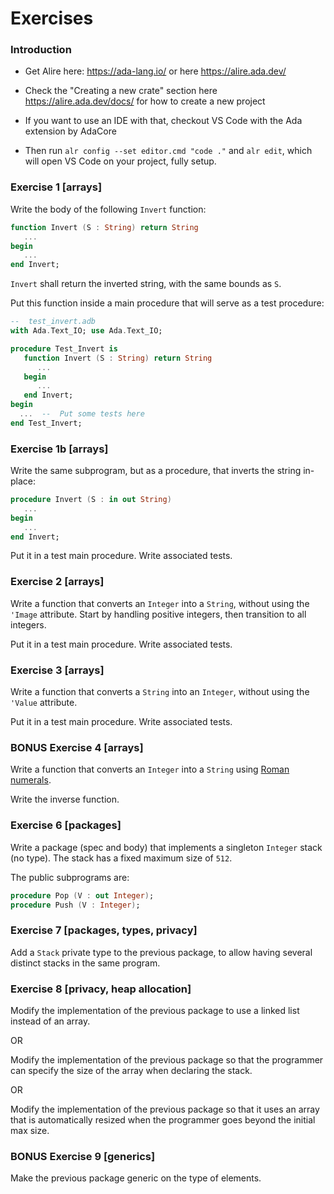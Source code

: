 Exercises
=========

### Introduction

* Get Alire here: https://ada-lang.io/ or here https://alire.ada.dev/

* Check the "Creating a new crate" section here https://alire.ada.dev/docs/ for
  how to create a new project

* If you want to use an IDE with that, checkout VS Code with the Ada extension
  by AdaCore

* Then run `alr config --set editor.cmd "code ."` and `alr edit`, which will
  open VS Code on your project, fully setup.

### Exercise 1 [arrays]

Write the body of the following `Invert` function:

```ada
function Invert (S : String) return String
   ...
begin
   ...
end Invert;
```

`Invert` shall return the inverted string, with the same bounds as `S`.

Put this function inside a main procedure that will serve as a test procedure:

```ada
--  test_invert.adb
with Ada.Text_IO; use Ada.Text_IO;

procedure Test_Invert is
   function Invert (S : String) return String
      ...
   begin
      ...
   end Invert;
begin
  ...  --  Put some tests here
end Test_Invert;
```

### Exercise 1b [arrays]

Write the same subprogram, but as a procedure, that inverts the string in-place:

```ada
procedure Invert (S : in out String)
   ...
begin
   ...
end Invert;
```
Put it in a test main procedure. Write associated tests.

### Exercise 2 [arrays]

Write a function that converts an `Integer` into a `String`, without using the
`'Image` attribute. Start by handling positive integers, then transition to all
integers.

Put it in a test main procedure. Write associated tests.

### Exercise 3 [arrays]

Write a function that converts a `String` into an `Integer`, without using the
`'Value` attribute.

Put it in a test main procedure. Write associated tests.

### BONUS Exercise 4 [arrays]

Write a function that converts an `Integer` into a `String` using
[Roman numerals](https://en.wikipedia.org/wiki/Roman_numerals).

Write the inverse function.

### Exercise 6 [packages]

Write a package (spec and body) that implements a singleton `Integer` stack (no
type). The stack has a fixed maximum size of `512`.

The public subprograms are:

```ada
procedure Pop (V : out Integer);
procedure Push (V : Integer);
```

### Exercise 7 [packages, types, privacy]

Add a `Stack` private type to the previous package, to allow having several
distinct stacks in the same program.

### Exercise 8 [privacy, heap allocation]

Modify the implementation of the previous package to use a linked list instead
of an array.

OR

Modify the implementation of the previous package so that the programmer can
specify the size of the array when declaring the stack.

OR

Modify the implementation of the previous package so that it uses an array that
is automatically resized when the programmer goes beyond the initial max size.

### BONUS Exercise 9 [generics]

Make the previous package generic on the type of elements.
